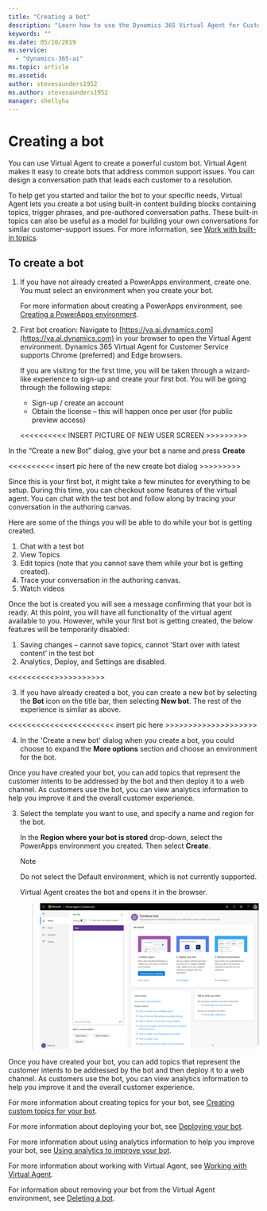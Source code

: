 ```yaml
---
title: "Creating a bot"
description: "Learn how to use the Dynamics 365 Virtual Agent for Customer Service to create a bot."
keywords: ""
ms.date: 05/10/2019
ms.service:
  - "dynamics-365-ai"
ms.topic: article
ms.assetid: 
author: stevesaunders1952
ms.author: stevesaunders1952
manager: shellyha
---
```


# Creating a bot

You can use Virtual Agent to create a powerful custom bot. Virtual Agent makes it easy to create bots that address common support issues. You can design a conversation path that leads each customer to a resolution.

To help get you started and tailor the bot to your specific needs, Virtual Agent lets you create a bot using built-in content building blocks containing topics, trigger phrases, and pre-authored conversation paths. These built-in topics can also be useful as a model for building your own conversations for similar customer-support issues. For more information, see [Work with built-in topics](how-to-templates.md).

## To create a bot

1. If you have not already created a PowerApps environment, create one. You must select an environment when you create your bot.

    For more information about creating a PowerApps environment, see [Creating a PowerApps environment](getting-started-new-environment.md).

2. First bot creation: Navigate to [https://va.ai.dynamics.com](https://va.ai.dynamics.com) in your browser to open the Virtual Agent environment. Dynamics 365 Virtual Agent for Customer Service supports Chrome (preferred) and Edge browsers.

    If you are visiting for the first time, you will be taken through a wizard-like experience to sign-up and create your first bot. You will be going through the following steps:
    
    - Sign-up / create an account
    - Obtain the license – this will happen once per user (for public preview access)

    <<<<<<<<<< INSERT PICTURE OF NEW USER SCREEN >>>>>>>>>

  In the “Create a new Bot” dialog, give your bot a name and press **Create** 
  
  <<<<<<<<<< insert pic here of the new create bot dialog >>>>>>>>>
  
  Since this is your first bot, it might take a few minutes for everything to be setup. During this time, you can checkout some features of the virtual agent. You can chat with the test bot and follow along by tracing your conversation in the authoring canvas.
  
  Here are some of the things you will be able to do while your bot is getting created.
1.	Chat with a test bot
2.	View Topics
3.	Edit topics (note that you cannot save them while your bot is getting created).
4.	Trace your conversation in the authoring canvas.
5.	Watch videos

Once the bot is created you will see a message confirming that your bot is ready. At this point, you will have all functionality of the virtual agent available to you. However, while your first bot is getting created, the below features will be temporarily disabled:
1.	Saving changes – cannot save topics, cannot 'Start over with latest content’ in the test bot
2.	Analytics, Deploy, and Settings are disabled.

<<<<<<<<<<<insert pic here of the read-only bot experience UX screenshot>>>>>>>>>>>>

3. If you have already created a bot, you can create a new bot by selecting the **Bot** icon on the title bar, then selecting **New bot**. The rest of the experience is similar as above.

<<<<<<<<<<<<<<<<<<<<<<< insert pic here >>>>>>>>>>>>>>>>>>>>


4. In the 'Create a new bot' dialog when you create a bot, you could choose to expand the **More options** section and choose an environment for the bot. 

Once you have created your bot, you can add topics that represent the customer intents to be addressed by the bot and then deploy it to a web channel. As customers use the bot, you can view analytics information to help you improve it and the overall customer experience.


3. Select the template you want to use, and specify a name and region for the bot.

    In the **Region where your bot is stored** drop-down, select the PowerApps environment you created. Then select **Create**.

    > [!NOTE]
    > Do not select the Default environment, which is not currently supported.

    Virtual Agent creates the bot and opens it in the browser.

   > ![Open bot](media/open-bot.png)

Once you have created your bot, you can add topics that represent the customer intents to be addressed by the bot and then deploy it to a web channel. As customers use the bot, you can view analytics information to help you improve it and the overall customer experience.

For more information about creating topics for your bot, see [Creating custom topics for your bot](getting-started-create-topics.md).

For more information about deploying your bot, see [Deploying your bot](getting-started-deploy.md).

For more information about using analytics information to help you improve your bot, see [Using analytics to improve your bot](getting-started-analytics.md).

For more information about working with Virtual Agent, see [Working with Virtual Agent](getting-started-bot-designer.md).

For information about removing your bot from the Virtual Agent environment, see [Deleting a bot](getting-started-delete-bot.md).
